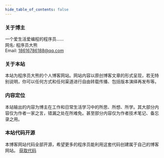 ```yaml
---
hide_table_of_contents: false
---
```

<head>
  <title>关于 | 程序员大熊博客网</title>
</head>

### 关于博主
一个爱生活爱编程的程序员......  
网名: 程序员大熊  
Email: 18616786188@qq.com   

### 关于本站

本站为程序员大熊的个人博客网站。网站内容以原创博客文章的形式呈现，若无特别说明，你可以任何方式和任何渠道进行自由转载传播、包括版本演绎再发布等。

### 内容定位
本站输出的内容为博主在工作和日常生活学习中的所思、所想、所学。其大部分内容仅为作者一家之言，错漏之处在所难免。甚至部分内容仅为作者技术笔记、备忘录之用。

### 本站代码开源
本博客网站代码全部开源，希望更多的程序员能利用这套代码创建属于自己的博客网站。 
[获取代码](https://gitee.com/xiong-chun/blog)